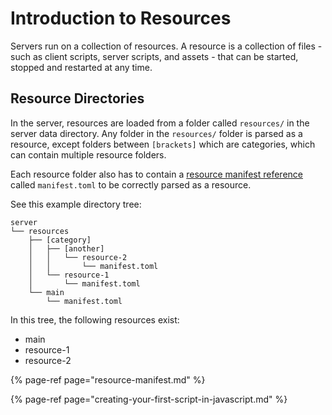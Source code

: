 # Introduction to Resources

Servers run on a collection of resources. A resource is a collection of files - such as client scripts, server scripts, and assets - that can be started, stopped and restarted at any time.

## Resource Directories

In the server, resources are loaded from a folder called `resources/` in the server data directory. Any folder in the `resources/` folder is parsed as a resource, except folders between `[brackets]` which are categories, which can contain multiple resource folders.

Each resource folder also has to contain a [resource manifest reference](resource-manifest.md) called `manifest.toml` to be correctly parsed as a resource.

See this example directory tree:

```text
server
└── resources
    ├── [category]
    │   ├── [another]
    │   │   └── resource-2
    │   │       └── manifest.toml
    │   └── resource-1
    │       └── manifest.toml
    └── main
        └── manifest.toml
```

In this tree, the following resources exist:

* main
* resource-1
* resource-2

{% page-ref page="resource-manifest.md" %}

{% page-ref page="creating-your-first-script-in-javascript.md" %}

